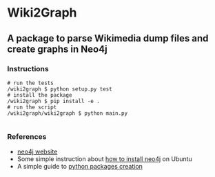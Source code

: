 # Wiki2Graph
## A package to parse Wikimedia dump files and create graphs in Neo4j


### Instructions

```
# run the tests
/wiki2graph $ python setup.py test
# install the package
/wiki2graph $ pip install -e .
# run the script
/wiki2graph/wiki2graph $ python main.py


```

### References

- [neo4j website](https://neo4j.com/)
- Some simple instruction about [how to install neo4j](http://www.exegetic.biz/blog/2016/09/installing-neo4j-ubuntu-16-04/) on Ubuntu
- A simple guide to [python packages creation](https://python-packaging.readthedocs.io/en/latest/)
